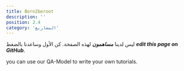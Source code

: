 ```yaml
---
title: Born2beroot
description: ''
position: 2.4
category: 'المشاريع'
---
```


ليس لدينا ***مساهمون*** لهذه الصفحة. كن الأول وساعدنا بالضغط
 ***edit this page on GitHub***.

you can use our <nuxt-link to="/ar/guidelines/QA-Model">QA-Model</nuxt-link> to write your own tutorials.



